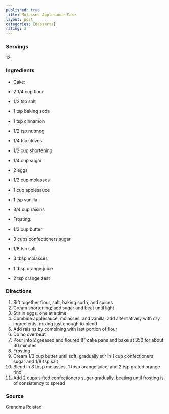 ```yaml
---
published: true
title: Molasses Applesauce Cake
layout: post
categories: [desserts]
rating: 3
---
```

### Servings
12

### Ingredients
- Cake:
- 2 1/4 cup flour
- 1/2 tsp salt
- 1 tsp baking soda
- 1 tsp cinnamon
- 1/2 tsp nutmeg
- 1/4 tsp cloves
- 1/2 cup shortening
- 1/4 cup sugar
- 2 eggs
- 1/2 cup molasses
- 1 cup applesauce
- 1 tsp vanilla
- 3/4 cup raisins

- Frosting:
- 1/3 cup butter
- 3 cups confectioners sugar
- 1/8 tsp salt
- 3 tbsp molasses
- 1 tbsp orange juice
- 2 tsp orange zest

### Directions
1. Sift together flour, salt, baking soda, and spices
2. Cream shortening; add sugar and beat until light
3. Stir in eggs, one at a time.
4. Combine applesauce, molasses, and vanilla; add alternatively with dry ingredients, mixing just enough to blend
5. Add raisins by combining with last portion of flour
6. Do no overbeat
7. Pour into 2 greased and floured 8" cake pans and bake at 350 for about 30 minutes
8. Frosting
9. Cream 1/3 cup butter until soft, gradually stir in 1 cup confectioners sugar and 1/8 tsp salt
10. Blend in 3 tbsp molasses, 1 tbsp orange juice, and 2 tsp grated orange rind
11. Add 2 cups sifted confectioners sugar gradually, beating until frosting is of consistency to spread

### Source
Grandma Rolstad
